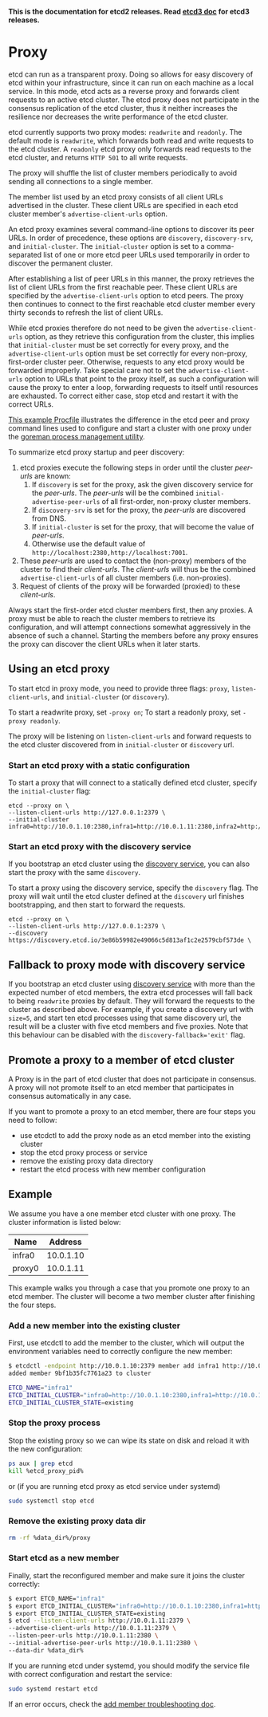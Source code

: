 **This is the documentation for etcd2 releases. Read [etcd3 doc][v3-docs] for etcd3 releases.**

[v3-docs]: ../docs.md#documentation


# Proxy

etcd can run as a transparent proxy. Doing so allows for easy discovery of etcd within your infrastructure, since it can run on each machine as a local service. In this mode, etcd acts as a reverse proxy and forwards client requests to an active etcd cluster. The etcd proxy does not participate in the consensus replication of the etcd cluster, thus it neither increases the resilience nor decreases the write performance of the etcd cluster.

etcd currently supports two proxy modes: `readwrite` and `readonly`. The default mode is `readwrite`, which forwards both read and write requests to the etcd cluster. A `readonly` etcd proxy only forwards read requests to the etcd cluster, and returns `HTTP 501` to all write requests.

The proxy will shuffle the list of cluster members periodically to avoid sending all connections to a single member.

The member list used by an etcd proxy consists of all client URLs advertised in the cluster. These client URLs are specified in each etcd cluster member's `advertise-client-urls` option.

An etcd proxy examines several command-line options to discover its peer URLs. In order of precedence, these options are `discovery`, `discovery-srv`, and `initial-cluster`. The `initial-cluster` option is set to a comma-separated list of one or more etcd peer URLs used temporarily in order to discover the permanent cluster.

After establishing a list of peer URLs in this manner, the proxy retrieves the list of client URLs from the first reachable peer. These client URLs are specified by the `advertise-client-urls` option to etcd peers. The proxy then continues to connect to the first reachable etcd cluster member every thirty seconds to refresh the list of client URLs.

While etcd proxies therefore do not need to be given the `advertise-client-urls` option, as they retrieve this configuration from the cluster, this implies that `initial-cluster` must be set correctly for every proxy, and the `advertise-client-urls` option must be set correctly for every non-proxy, first-order cluster peer. Otherwise, requests to any etcd proxy would be forwarded improperly. Take special care not to set the `advertise-client-urls` option to URLs that point to the proxy itself, as such a configuration will cause the proxy to enter a loop, forwarding requests to itself until resources are exhausted. To correct either case, stop etcd and restart it with the correct URLs.

[This example Procfile][procfile] illustrates the difference in the etcd peer and proxy command lines used to configure and start a cluster with one proxy under the [goreman process management utility][goreman].

To summarize etcd proxy startup and peer discovery:

1. etcd proxies execute the following steps in order until the cluster *peer-urls* are known:
	1. If `discovery` is set for the proxy, ask the given discovery service for
	   the *peer-urls*. The *peer-urls* will be the combined
	   `initial-advertise-peer-urls` of all first-order, non-proxy cluster
	   members.
	2. If `discovery-srv` is set for the proxy, the *peer-urls* are discovered
	   from DNS.
	3. If `initial-cluster` is set for the proxy, that will become the value of
	   *peer-urls*.
	4. Otherwise use the default value of
	   `http://localhost:2380,http://localhost:7001`.
2. These *peer-urls* are used to contact the (non-proxy) members of the cluster
   to find their *client-urls*. The *client-urls* will thus be the combined
   `advertise-client-urls` of all cluster members (i.e. non-proxies).
3. Request of clients of the proxy will be forwarded (proxied) to these
   *client-urls*.

Always start the first-order etcd cluster members first, then any proxies. A proxy must be able to reach the cluster members to retrieve its configuration, and will attempt connections somewhat aggressively in the absence of such a channel. Starting the members before any proxy ensures the proxy can discover the client URLs when it later starts.

## Using an etcd proxy
To start etcd in proxy mode, you need to provide three flags: `proxy`, `listen-client-urls`, and `initial-cluster` (or `discovery`).

To start a readwrite proxy, set `-proxy on`; To start a readonly proxy, set `-proxy readonly`.

The proxy will be listening on `listen-client-urls` and forward requests to the etcd cluster discovered from in `initial-cluster` or `discovery` url.

### Start an etcd proxy with a static configuration
To start a proxy that will connect to a statically defined etcd cluster, specify the `initial-cluster` flag:

```
etcd --proxy on \
--listen-client-urls http://127.0.0.1:2379 \
--initial-cluster infra0=http://10.0.1.10:2380,infra1=http://10.0.1.11:2380,infra2=http://10.0.1.12:2380
```

### Start an etcd proxy with the discovery service
If you bootstrap an etcd cluster using the [discovery service][discovery-service], you can also start the proxy with the same `discovery`.

To start a proxy using the discovery service, specify the `discovery` flag. The proxy will wait until the etcd cluster defined at the `discovery` url finishes bootstrapping, and then start to forward the requests.

```
etcd --proxy on \
--listen-client-urls http://127.0.0.1:2379 \
--discovery https://discovery.etcd.io/3e86b59982e49066c5d813af1c2e2579cbf573de \
```

## Fallback to proxy mode with discovery service

If you bootstrap an etcd cluster using [discovery service][discovery-service] with more than the expected number of etcd members, the extra etcd processes will fall back to being `readwrite` proxies by default. They will forward the requests to the cluster as described above. For example, if you create a discovery url with `size=5`, and start ten etcd processes using that same discovery url, the result will be a cluster with five etcd members and five proxies. Note that this behaviour can be disabled with the `discovery-fallback='exit'` flag.

## Promote a proxy to a member of etcd cluster

A Proxy is in the part of etcd cluster that does not participate in consensus. A proxy will not promote itself to an etcd member that participates in consensus automatically in any case.

If you want to promote a proxy to an etcd member, there are four steps you need to follow:

- use etcdctl to add the proxy node as an etcd member into the existing cluster
- stop the etcd proxy process or service
- remove the existing proxy data directory
- restart the etcd process with new member configuration

## Example

We assume you have a one member etcd cluster with one proxy. The cluster information is listed below:

|Name|Address|
|------|---------|
|infra0|10.0.1.10|
|proxy0|10.0.1.11|

This example walks you through a case that you promote one proxy to an etcd member. The cluster will become a two member cluster after finishing the four steps.

### Add a new member into the existing cluster

First, use etcdctl to add the member to the cluster, which will output the environment variables need to correctly configure the new member:

``` bash
$ etcdctl -endpoint http://10.0.1.10:2379 member add infra1 http://10.0.1.11:2380
added member 9bf1b35fc7761a23 to cluster

ETCD_NAME="infra1"
ETCD_INITIAL_CLUSTER="infra0=http://10.0.1.10:2380,infra1=http://10.0.1.11:2380"
ETCD_INITIAL_CLUSTER_STATE=existing
```

### Stop the proxy process

Stop the existing proxy so we can wipe its state on disk and reload it with the new configuration:

``` bash
ps aux | grep etcd
kill %etcd_proxy_pid%
```

or (if you are running etcd proxy as etcd service under systemd)

``` bash
sudo systemctl stop etcd
```

### Remove the existing proxy data dir

``` bash
rm -rf %data_dir%/proxy
```

### Start etcd as a new member

Finally, start the reconfigured member and make sure it joins the cluster correctly:

``` bash
$ export ETCD_NAME="infra1"
$ export ETCD_INITIAL_CLUSTER="infra0=http://10.0.1.10:2380,infra1=http://10.0.1.11:2380"
$ export ETCD_INITIAL_CLUSTER_STATE=existing
$ etcd --listen-client-urls http://10.0.1.11:2379 \
--advertise-client-urls http://10.0.1.11:2379 \
--listen-peer-urls http://10.0.1.11:2380 \
--initial-advertise-peer-urls http://10.0.1.11:2380 \
--data-dir %data_dir%
```

If you are running etcd under systemd, you should modify the service file with correct configuration and restart the service:

``` bash
sudo systemd restart etcd
```

If an error occurs, check the [add member troubleshooting doc][runtime-configuration].

[discovery-service]: clustering.md#discovery
[goreman]: https://github.com/mattn/goreman
[procfile]: https://github.com/etcd-io/etcd/blob/master/Procfile.v2
[runtime-configuration]: runtime-configuration.md#error-cases-when-adding-members

